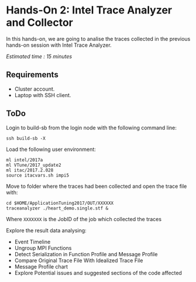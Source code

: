 # Hands-On 2: Intel Trace Analyzer and Collector
In this hands-on, we are going to analise the traces collected in the previous hands-on session with Intel Trace Analyzer.

*Estimated time : 15 minutes*

## Requirements
* Cluster account.
* Laptop with SSH client.

## ToDo
Login to build-sb from the login node with the following command line:

```
ssh build-sb -X
```

Load the following user environment:

```
ml intel/2017a
ml VTune/2017_update2
ml itac/2017.2.028
source itacvars.sh impi5
```

Move to folder where the traces had been collected and open the trace file with:

```
cd $HOME/ApplicationTuning2017/OUT/XXXXXX
traceanalyzer ./heart_demo.single.stf &
```

Where ```XXXXXXX``` is the JobID of the job which collected the traces

Explore the result data analysing:
* Event Timeline 
* Ungroup MPI Functions
* Detect Serialization in Function Profile and Message Profile
* Compare Original Trace File With Idealized Trace File
* Message Profile chart
* Explore Potential issues and suggested sections of the code affected
